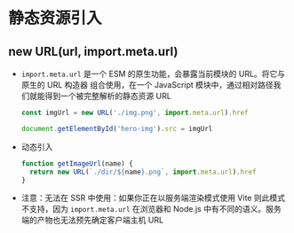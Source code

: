 # 静态资源引入

## new URL(url, import.meta.url)

- `import.meta.url` 是一个 ESM 的原生功能，会暴露当前模块的 URL。将它与原生的 URL 构造器 组合使用，在一个 JavaScript 模块中，通过相对路径我们就能得到一个被完整解析的静态资源 URL

    ```js
    const imgUrl = new URL('./img.png', import.meta.url).href

    document.getElementById('hero-img').src = imgUrl
    ````

- 动态引入

    ```js
    function getImageUrl(name) {
      return new URL(`./dir/${name}.png`, import.meta.url).href
    }
    ```

- 注意：无法在 SSR 中使用：如果你正在以服务端渲染模式使用 Vite 则此模式不支持，因为 `import.meta.url` 在浏览器和 Node.js 中有不同的语义。服务端的产物也无法预先确定客户端主机 URL
